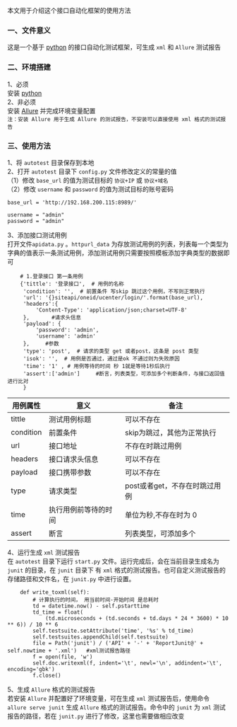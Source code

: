 本文用于介绍这个接口自动化框架的使用方法
### 一、文件意义    
这是一个基于 [python](https://www.python.org/) 的接口自动化测试框架，可生成 `xml` 和 `Allure` 测试报告      
### 二、环境搭建    
1、必须          
安装 [python](https://www.python.org/)            
2、非必须   
安装 [Allure](http://allure.qatools.ru/) 并完成环境变量配置      
`注：安装 Allure 用于生成 Allure 的测试报告，不安装可以直接使用 xml 格式的测试报告`           
### 三、使用方法    
1、将 `autotest` 目录保存到本地     
2、打开 `autotest` 目录下 `config.py` 文件修改定义的常量的值      
（1）修改 `base_url` 的值为测试目标的 `协议+IP` 或 `协议+域名`   
（2）修改  `username` 和 `password` 的值为测试目标的账号密码       
```
base_url = 'http://192.168.200.115:8989/'

username = "admin"
password = "admin"
```       
3、添加接口测试用例       
打开文件`apidata.py` 。`httpurl_data` 为存放测试用例的列表，列表每一个类型为字典的值表示一条测试用例，添加测试用例只需要按照模板添加字典类型的数据即可    
```
    # 1.登录接口 第一条用例
    {'tittle': '登录接口',  # 用例的名称
     'condition': '',  # 前置条件 写skip 跳过这个用例，不写则正常执行
     'url': '{}siteapi/oneid/ucenter/login/'.format(base_url),
     'headers':{
         'Content-Type': 'application/json;charset=UTF-8'    
     },       #请求头信息
     'payload': {
         'password': 'admin',
         'username': 'admin'
     },     #参数
     'type': 'post',  # 请求的类型 get 或者post，这条是 post 类型
     'isok': '',  # 用例是否通过，通过是ok 不通过则为失败原因
     'time': '1' , # 用例等待的时间 秒 1就是等待1秒后执行
     'assert':['admin']     #断言，列表类型，可添加多个判断条件，与接口返回值进行比对
     }
``` 
|用例属性|意义|备注|
|-----|-----------|----|
|tittle|测试用例标题|可以不存在|
|condition|前置条件|skip为跳过，其他为正常执行|
|url|接口地址|不存在时跳过用例|
|headers|接口请求头信息|可以不存在|
|payload|接口携带参数|可以不存在|
|type|请求类型|post或者get，不存在时跳过用例|    
|time|执行用例前等待的时间|单位为秒,不存在时为 0|
|assert|断言|列表类型，可添加多个|

4、运行生成 `xml` 测试报告      
在 `autotest` 目录下运行 `start.py` 文件。运行完成后，会在当前目录生成名为 `junit` 的目录，在 `junit` 目录下 有 `xml` 格式的测试报告。也可自定义测试报告的存储路径和文件名，在 `junit.py` 中进行设置。
```
    def write_toxml(self):
        # 计算执行的时间， 用当前时间-开始时间 是总耗时
        td = datetime.now() - self.pstarttime
        td_time = float(
            (td.microseconds + (td.seconds + td.days * 24 * 3600) * 10 ** 6)) / 10 ** 6
        self.testsuite.setAttribute('time', '%s' % td_time)
        self.testsuites.appendChild(self.testsuite)
        file = Path('junit') / ('API' + '-' + 'ReportJunit@' + self.nowtime + '.xml')   #xml测试报告路径
        f = open(file, 'w')
        self.doc.writexml(f, indent='\t', newl='\n', addindent='\t', encoding='gbk')
        f.close()
```
5、生成 `Allure` 格式的测试报告       
若安装 `Allure` 并配置好了环境变量，可在生成 `xml` 测试报告后，使用命令 `allure serve junit` 生成 `Allure` 格式的测试报告。命令中的 `junit` 为 `xml` 测试报告的路径，若在 `junit.py` 进行了修改，这里也需要做相应改变